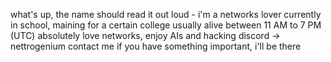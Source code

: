 what's up, the name should read it out loud - i'm a networks lover
currently in school, maining for a certain college
usually alive between 11 AM to 7 PM (UTC)
absolutely love networks, enjoy AIs and hacking
discord -> nettrogenium
contact me if you have something important, i'll be there
